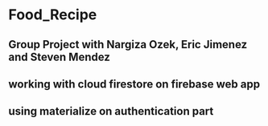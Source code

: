 # Food_Recipe
## Group Project with Nargiza Ozek, Eric Jimenez and Steven Mendez
## working with cloud firestore on firebase web app
## using materialize on authentication part


